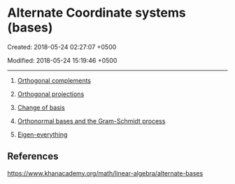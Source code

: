 # Alternate Coordinate systems (bases)

Created: 2018-05-24 02:27:07 +0500

Modified: 2018-05-24 15:19:46 +0500

---

1.  [Orthogonal complements](https://www.khanacademy.org/math/linear-algebra/alternate-bases#othogonal-complements)

2.  [Orthogonal projections](https://www.khanacademy.org/math/linear-algebra/alternate-bases#orthogonal-projections)

3.  [Change of basis](https://www.khanacademy.org/math/linear-algebra/alternate-bases#change-of-basis)

4.  [Orthonormal bases and the Gram-Schmidt process](https://www.khanacademy.org/math/linear-algebra/alternate-bases#orthonormal-basis)

5.  [Eigen-everything](https://www.khanacademy.org/math/linear-algebra/alternate-bases#eigen-everything)
## References

<https://www.khanacademy.org/math/linear-algebra/alternate-bases>
